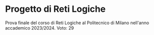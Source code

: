 # Progetto di Reti Logiche
Prova finale del corso di Reti Logiche al Politecnico di Milano nell'anno accademico 2023/2024. Voto: 29
